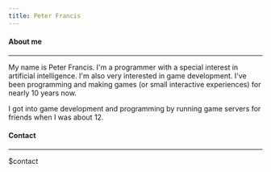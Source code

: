 ```yaml
---
title: Peter Francis
---
```


#### About me

---

My name is Peter Francis. I'm a programmer with a special interest in artificial intelligence. I'm also very interested in game development. I've been programming and making games (or small interactive experiences) for nearly 10 years now.

I got into game development and programming by running game servers for friends when I was about 12.

#### Contact

---

$contact
